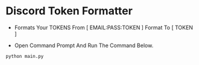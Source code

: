 # Discord Token Formatter

-  Formats Your TOKENS From [ EMAIL:PASS:TOKEN ] Format To [ TOKEN ]

- Open Command Prompt And Run The Command Below.
```py
python main.py
```
